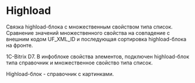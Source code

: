 # Highload
Связка highload-блока с множественным свойством типа список. 
Сравнение значений множественного свойства на совпадение с внешним кодом UF_XML_ID и последующая сортировка highload-блока на фронте.

1C-Bitrix D7. В инфоблоке свойства элементов, подключен highload-блок типа справочник и множественное свойство типа список.

Highload-блок - справочник с картинками.

